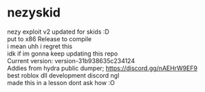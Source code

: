 # nezyskid
nezy exploit v2 updated for skids :D   
put to x86 Release to compile     
i mean uhh i regret this   
idk if im gonna keep updating this repo    
Current version: version-31b938635c234124    
Addies from hydra public dumper;
https://discord.gg/nAEHrW9EF9    
best roblox dll development discord ngl     
made this in a lesson dont ask how :O    
